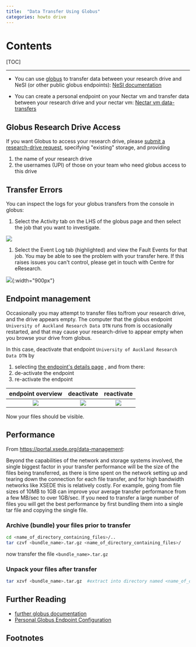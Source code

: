 ```yaml
---
title:  "Data Transfer Using Globus"
categories: howto drive
---
```


# Contents

[TOC]

<!--
**NOTES**

*2022*

[Notice from Globus, September 12, 2022](https://docs.globus.org/ca-update-2022/)

Globus is updating the Certificate Authority (CA) used for its transfer service, and moving to a different system for managing the CA. All Globus Connect installations (including Globus Connect Personal) must be updated to install the new trust root by December 12, 2022. After this date, the Globus service will cease to function with Globus Connect installations that have not updated the trust root.

Please see 
*  [globus ca update](https://docs.globus.org/ca-update-2022/#globus_connect_personal)
for details.

Essentially, you need to do one of two things to ensure your globus connect personal continues to work:
1) upgrade your version to 3.2.0 or later: https://app.globus.org/file-manager/gcp
2) manually update the certificates in the etc/ca subfolder of your installation, as documented at [globus manual ca update](https://docs.globus.org/ca-update-2022/#manual_update)

*2021*
* As of Dec 8, 2021, the NeSI data transfer node `NeSI Wellington DTN` has been deactivated,
* A new endpoint called `NeSI Wellington DTN V5` is available in its place.[^1]

-->
---


* You can use [globus](http://globus.org) to transfer data between your research drive and NeSI (or other public globus endpoints):
[NeSI documentation](https://support.nesi.org.nz/hc/en-gb/articles/4405623380751-Data-Transfer-using-Globus-V5)

* You can create a personal endpoint on your Nectar vm and transfer data between your research drive and your nectar vm:
[Nectar vm data-transfers](./ntr-drive.md)

   

## Globus Research Drive Access

If you want Globus to access your research drive, please [submit a research-drive request](https://eresearch-dashboard.auckland.ac.nz/service/research-storage/request), specifying "existing" storage, and providing
1. the name of your research drive
2. the usernames (UPI) of those on your team who need globus access to this drive


   

## Transfer Errors

You can inspect the logs for your globus transfers from the console
in globus:

1.  Select the Activity tab on the LHS of the globus
page and then select the job that you want to investigate. 

![](../assets/doc/drive-globus/globus_activity.png) 
 


1. Select the Event Log tab
(highlighted) and view the Fault Events for that job.  You may be able
to see the problem with your transfer here.  If this raises issues you
can't control, please get in touch with Centre for eResearch. 

![](../assets/doc/drive-globus/globus_error_logs.png){:width="900px"}

   

## Endpoint management

Occasionally you may attempt to transfer files to/from your research drive,
and the drive appears empty.
The computer that the globus endpoint `University of Auckland Research Data DTN` runs from is occasionally
restarted, and that may cause your research-drive to appear empty when you browse your drive from globus.

In this case, deactivate that endpoint `University of Auckland Research Data DTN`
by 
1. selecting [the endpoint's details page](https://app.globus.org/file-manager/collections/e7f6aaae-fe52-11e8-9345-0e3d676669f4/overview)
, and from there:
2. de-activate the endpoint
3. re-activate the endpoint

| endpoint overview             |  deactivate              | reactivate                         |
:------------------------------:|:------------------------:|:-----------------------------------:
![](../assets/doc/drive-globus/endpoint_details.png)  |  ![](../assets/doc/drive-globus/endpoint_deactivate.png)  |  ![](../assets/doc/drive-globus/endpoint_reactivate.png)  |  

Now your files should be visible.

   

## Performance

From https://portal.xsede.org/data-management:

>
Beyond the capabilities
of the network and storage systems involved, the single biggest factor
in your transfer performance will be the size of the files being
transferred, as there is time spent on the network setting up and
tearing down the connection for each file transfer, and for high
bandwidth networks like XSEDE this is relatively costly. For example,
going from file sizes of 10MB to 1GB can improve your average transfer
performance from a few MB/sec to over 1GB/sec. If you need to transfer
a large number of files you will get the best performance by first
bundling them into a single tar file and copying the single file.

### Archive (bundle) your files prior to transfer

```bash
cd <name_of_directory_containing_files>/..
tar czvf <bundle_name>.tar.gz <name_of_directory_containing_files>/
```
now transfer the file `<bundle_name>.tar.gz`

### Unpack your files after transfer

```bash
tar xzvf <bundle_name>.tar.gz  #extract into directory named <name_of_directory_containing_files>
```


 


## Further Reading

* [further globus documentation](https://uoa-eresearch.github.io/vmhandbook/doc/drive-globus.html)
* [Personal Globus Endpoint Configuration](https://support.nesi.org.nz/hc/en-gb/articles/360000217915)

## Footnotes
[^1]: This is due to an [upgrade of the underlying endpoint software to Globus 5](https://support.nesi.org.nz/hc/en-gb/articles/4405623380751-Data-Transfer-using-Globus-V5).


